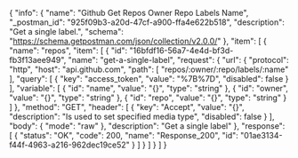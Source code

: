 {
  "info": {
    "name": "Github Get Repos Owner Repo Labels Name",
    "_postman_id": "925f09b3-a20d-47cf-a900-ffa4e622b518",
    "description": "Get a single label.",
    "schema": "https://schema.getpostman.com/json/collection/v2.0.0/"
  },
  "item": [
    {
      "name": "repos",
      "item": [
        {
          "id": "16bfdf16-56a7-4e4d-bf3d-fb3f13aee949",
          "name": "get-a-single-label",
          "request": {
            "url": {
              "protocol": "http",
              "host": "api.github.com",
              "path": [
                "repos/:owner/:repo/labels/:name"
              ],
              "query": [
                {
                  "key": "access_token",
                  "value": "%7B%7D",
                  "disabled": false
                }
              ],
              "variable": [
                {
                  "id": "name",
                  "value": "{}",
                  "type": "string"
                },
                {
                  "id": "owner",
                  "value": "{}",
                  "type": "string"
                },
                {
                  "id": "repo",
                  "value": "{}",
                  "type": "string"
                }
              ]
            },
            "method": "GET",
            "header": [
              {
                "key": "Accept",
                "value": "{}",
                "description": "Is used to set specified media type",
                "disabled": false
              }
            ],
            "body": {
              "mode": "raw"
            },
            "description": "Get a single label"
          },
          "response": [
            {
              "status": "OK",
              "code": 200,
              "name": "Response_200",
              "id": "01ae3134-f44f-4963-a216-962dec19ce52"
            }
          ]
        }
      ]
    }
  ]
}